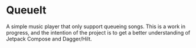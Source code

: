 # QueueIt
A simple music player that only support queueing songs. 
This is a work in progress, and the intention of the project is to get a better understanding of Jetpack Compose and Dagger/Hilt. 

